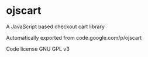 # ojscart
A JavaScript based checkout cart library

Automatically exported from code.google.com/p/ojscart


Code license
GNU GPL v3

